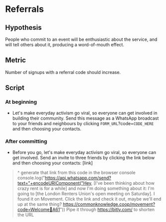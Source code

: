 # Referrals

## Hypothesis

People who commit to an event will be enthusiastic about the service, and will tell others about it, producing a word-of-mouth effect.

## Metric

Number of signups with a referral code should increase.

## Script

### At beginning

- Let's make everyday activism go viral, so everyone can get involved in building their community. Send this message as a WhatsApp broadcast to your friends and neighbours by clicking `FORM_URL`?code=`CODE_HERE` and then choosing your contacts.

### After committing
- Before you go, let's make everyday activism go viral, so everyone can get involved. Send an invite to three friends by clicking the link below and then choosing your contacts: [link]
> ^ generate that link from this code in the browser console
> console.log("https://api.whatsapp.com/send?text="+encodeURIComponent("Hey, [I've been thinking about how crazy rent is for a while] and now I'm doing something about it: I'm going to [the London Renters Union's open meeting on Saturday]. I found it on Movement. Click the link and check it out, maybe we'll end up at the same thing? https://commonknowledge.coop/movement?code=Welcome🙌A61"))
> Pipe it through https://bitly.com/ to shorten the URL
